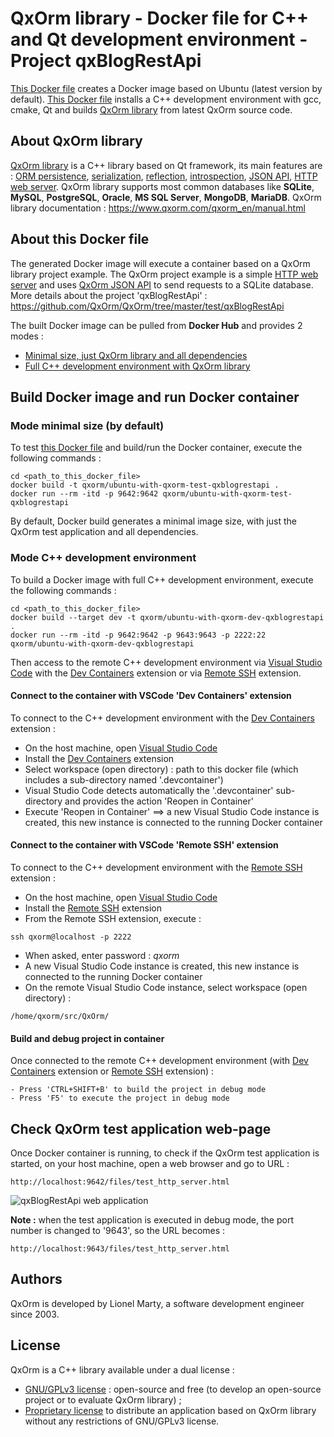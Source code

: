 # QxOrm library - Docker file for C++ and Qt development environment - Project qxBlogRestApi
[This Docker file](https://github.com/QxOrm/QxOrm/blob/master/docker/test/qxBlogRestApi/Dockerfile) creates a Docker image based on Ubuntu (latest version by default).
[This Docker file](https://github.com/QxOrm/QxOrm/blob/master/docker/test/qxBlogRestApi/Dockerfile) installs a C++ development environment with gcc, cmake, Qt and builds [QxOrm library](https://www.qxorm.com/) from latest QxOrm source code.

## About QxOrm library
[QxOrm library](https://www.qxorm.com/) is a C++ library based on Qt framework, its main features are : [ORM persistence](https://www.qxorm.com/qxorm_en/manual.html#manual_30), [serialization](https://www.qxorm.com/qxorm_en/manual.html#manual_60), [reflection](https://www.qxorm.com/qxorm_en/manual.html#manual_70), [introspection](https://www.qxorm.com/qxorm_en/manual.html#manual_70), [JSON API](https://www.qxorm.com/qxorm_en/manual.html#manual_97), [HTTP web server](https://www.qxorm.com/qxorm_en/manual.html#manual_96).
QxOrm library supports most common databases like **SQLite**, **MySQL**, **PostgreSQL**, **Oracle**, **MS SQL Server**, **MongoDB**, **MariaDB**.
QxOrm library documentation : https://www.qxorm.com/qxorm_en/manual.html

## About this Docker file
The generated Docker image will execute a container based on a QxOrm library project example.
The QxOrm project example is a simple [HTTP web server](https://www.qxorm.com/qxorm_en/manual.html#manual_96) and uses [QxOrm JSON API](https://www.qxorm.com/qxorm_en/manual.html#manual_97) to send requests to a SQLite database.
More details about the project 'qxBlogRestApi' : https://github.com/QxOrm/QxOrm/tree/master/test/qxBlogRestApi

The built Docker image can be pulled from **Docker Hub** and provides 2 modes :
- [Minimal size, just QxOrm library and all dependencies](https://hub.docker.com/r/qxorm/ubuntu-with-qxorm-test-qxblogrestapi)
- [Full C++ development environment with QxOrm library](https://hub.docker.com/r/qxorm/ubuntu-with-qxorm-dev-qxblogrestapi)

## Build Docker image and run Docker container
### Mode minimal size (by default)
To test [this Docker file](https://github.com/QxOrm/QxOrm/blob/master/docker/test/qxBlogRestApi/Dockerfile) and build/run the Docker container, execute the following commands :
```
cd <path_to_this_docker_file>
docker build -t qxorm/ubuntu-with-qxorm-test-qxblogrestapi .
docker run --rm -itd -p 9642:9642 qxorm/ubuntu-with-qxorm-test-qxblogrestapi
```
By default, Docker build generates a minimal image size, with just the QxOrm test application and all dependencies.

### Mode C++ development environment
To build a Docker image with full C++ development environment, execute the following commands :
```
cd <path_to_this_docker_file>
docker build --target dev -t qxorm/ubuntu-with-qxorm-dev-qxblogrestapi .
docker run --rm -itd -p 9642:9642 -p 9643:9643 -p 2222:22 qxorm/ubuntu-with-qxorm-dev-qxblogrestapi
```
Then access to the remote C++ development environment via [Visual Studio Code](https://code.visualstudio.com/) with the [Dev Containers](https://code.visualstudio.com/docs/devcontainers/tutorial) extension or via [Remote SSH](https://marketplace.visualstudio.com/items?itemName=ms-vscode-remote.remote-ssh) extension.

#### Connect to the container with VSCode 'Dev Containers' extension
To connect to the C++ development environment with the [Dev Containers](https://code.visualstudio.com/docs/devcontainers/tutorial) extension :
- On the host machine, open [Visual Studio Code](https://code.visualstudio.com/)
- Install the [Dev Containers](https://marketplace.visualstudio.com/items?itemName=ms-vscode-remote.remote-containers) extension
- Select workspace (open directory) : path to this docker file (which includes a sub-directory named '.devcontainer')
- Visual Studio Code detects automatically the '.devcontainer' sub-directory and provides the action 'Reopen in Container'
- Execute 'Reopen in Container' ==> a new Visual Studio Code instance is created, this new instance is connected to the running Docker container

#### Connect to the container with VSCode 'Remote SSH' extension
To connect to the C++ development environment with the [Remote SSH](https://marketplace.visualstudio.com/items?itemName=ms-vscode-remote.remote-ssh) extension :
- On the host machine, open [Visual Studio Code](https://code.visualstudio.com/)
- Install the [Remote SSH](https://marketplace.visualstudio.com/items?itemName=ms-vscode-remote.remote-ssh) extension
- From the Remote SSH extension, execute :
```
ssh qxorm@localhost -p 2222
```
- When asked, enter password : _qxorm_
- A new Visual Studio Code instance is created, this new instance is connected to the running Docker container
- On the remote Visual Studio Code instance, select workspace (open directory) :
```
/home/qxorm/src/QxOrm/
```

#### Build and debug project in container
Once connected to the remote C++ development environment (with [Dev Containers](https://code.visualstudio.com/docs/devcontainers/tutorial) extension or [Remote SSH](https://marketplace.visualstudio.com/items?itemName=ms-vscode-remote.remote-ssh) extension) :
```
- Press 'CTRL+SHIFT+B' to build the project in debug mode
- Press 'F5' to execute the project in debug mode
```

## Check QxOrm test application web-page
Once Docker container is running, to check if the QxOrm test application is started, on your host machine, open a web browser and go to URL :
```
http://localhost:9642/files/test_http_server.html
```
![qxBlogRestApi web application](https://www.qxorm.com/qxorm_en/resource/qx_blog_rest_api_http_01.png)

**Note :** when the test application is executed in debug mode, the port number is changed to '9643', so the URL becomes :
```
http://localhost:9643/files/test_http_server.html
```

## Authors
QxOrm is developed by Lionel Marty, a software development engineer since 2003.

## License
QxOrm is a C++ library available under a dual license :
- [GNU/GPLv3 license](https://www.qxorm.com/qxorm_en/resource/license.gpl3.txt) : open-source and free (to develop an open-source project or to evaluate QxOrm library) ;
- [Proprietary license](https://www.qxorm.com/qxorm_en/download_details.php) to distribute an application based on QxOrm library without any restrictions of GNU/GPLv3 license.
